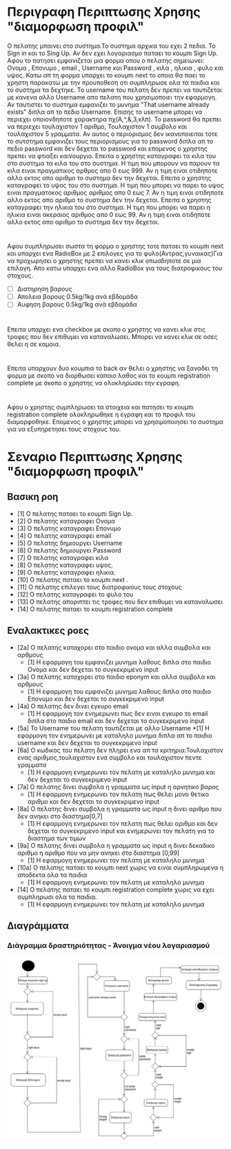 # Περιγραφη Περιπτωσης Χρησης "διαμορφωση προφιλ"

Ο πελατης μπαινει στο συστημα.Το συστημα αρχικα του εχει 2 πεδια. Το Sign in και το Sing Up. Αν δεν εχει λογαριασμο παταει το κουμπι Sign Up. Αφου το πατησει εμφανιζεται μια φορμα οπου ο πελατης σημειωνει: Ονομα , Επονυμο , email , Username και Password , κιλα , ηλικια , φυλο και υψος. Κατω απ τη φορμα υπαρχει το κουμπι next το οποιο θα παει το χρηστη παρακατω με την προυποθεση οτι συμπληρωσε ολα τα παιδια και το συστημα τα δεχτηκε. To username του πελατη δεν πρεπει να ταυτιζεται με κανενα αλλο Username απο πελατη που χρησιμοποιει την εφαρμογη. Αν ταυτιστει το συστημα εμφανιζει το μυνημα "That username already exists" διπλα απ το πεδιο Username. Eπισης τo username μπορει να περιεχει οποιονδηποτε χαρακτηρα πχ(Α,^,&,3,κλπ). Το password θα πρεπει να περιεχει τουλαχιστον 1 αριθμο, Τουλαχιστον 1 συμβολο και τουλαχιστον 5 γραμματα. Αν αυτος ο περιορισμος δεν ικανοποιειται τοτε  το συτστημα εμφανιζει τους περιορισμους για το password διπλα απ το πεδιο password και δεν δεχεται το password και επομενος ο χρηστης πρεπει να φτιαξει καινουργιο. Επειτα ο χρηστης καταγραφει τα κιλα του στο συστημα τα κιλα του στο συστημα. Η τιμη που μπορουν να παρουν τα κιλα ειναι πραγματικος αρθμος απο 0 εως 999. Αν η τιμη ειναι οτιδηποτε αλλο εκτος απο αριθμο το συστημα δεν την δεχεται. Επειτα ο χρηστης καταγραφει το υψος του στο συστημα. Η τιμη που μπορει να παρει το υψος ειναι πραγματοκος αριθμος αριθμος απο 0 εως 7. Αν η τιμη ειναι οτιδηποτε αλλο εκτος απο αριθμο το συστημα δεν την δεχεται. Επειτα ο χρηστης καταγραφει την ηλικια του στο συστημα. Η τιμη που μπορει να παρει η ηλικια ειναι ακεραιος αριθμος απο 0 εως 99. Αν η τιμη ειναι οτιδηποτε αλλο εκτος απο αριθμο το συστημα δεν την δεχεται.

#
Αφου συμπληρωσει σωστα τη φορμα ο χρηστης τοτε παταει το κουμπι next και υπαρχει ενα RadioBox με 2 επιλογες για το φυλο(Αντρας,γυναικας)Για να προχωρησει ο χρηστης πρεπει να κανει κλικ οπωσδηποτε σε μια επιλογη.
Απο κατω υπαρχει ενα αλλο RadioBox για τους διατροφικους του στοχους.

* [ ] Διατηρηση βαρους
* [ ] Απολεια βαρους 0.5kg/1kg ανά εβδομάδα
* [ ] Αυφηση βαρους 0.5kg/1kg ανά εβδομάδα

#
Επειτα υπαρχει ενα checkbox με σκοπο ο χρηστης να κανει κλικ στις τροφες που δεν επιθυμει να καταναλωσει. Μπορει να κανει κλικ σε οσες θελει η σε καμοια.

#
Επειτα υπαρχουν δυο κουμπια το back αν θελει ο χρηστης να ξαναδει τη φορμα με σκοπο να διορθωσει καποιο λαθος και το κουμπι registration complete με σκοπο ο χρηστης να ολοκληρωσει την εγραφη.

#
Αφου  ο χρηστης συμπληρωσει τα στοιχεια και πατησει το κουμπι registration complete ολοκληρωθηκε η εγραφη και το προφιλ του διαμορφοθηκε. Επομενος ο χρηστης μπορει να χρησιμοποιησει το συστημα για να εξυπηρετησει τους στοχους του.



# Σεναριο Περιπτωσης Χρησης "διαμορφωση προφιλ"

## Βασικη ροη

* [1]  Ο πελατης  παταει το κουμπι Sign Up.
* [2]  O πελατης καταγραφει Ονομα
* [3]  O πελατης καταγραφει Επονυμο
* [4]  O πελατης καταγραφει email
* [5]  O πελατης δημιουργει Username 
* [6]  O πελατης δημιουργει Password
* [7]  O πελατης καταγραφει κιλα
* [8]  O πελατης καταγραφει υψος.
* [9]  Ο πελατης καταγραφει ηλικια.
* [10] Ο πελατης  παταει το κουμπι next . 
* [11] Ο πελατης επιλεγει τους διατροφικους τους στοχους
* [12] Ο πελατης καταγραφει το φυλο του
* [13] Ο πελατης αποριπτει τις τροφες που δεν επιθυμει να καταναλωσει
* [14] Ο πελατης παταει το κουμπι registration complete

## Εναλακτικες ροες

* [2a] Ο πελατης καταχορει στο παιδιο ονομα και αλλα συμβολα και αρθμους
  * [1] Η εφαρμογη του εμφανιζει μυνημα λαθους διπλα στο παιδιο Ονομα και δεν δεχεται το συγκεκριμενο input
* [3a] Ο πελατης καταχορει στο παιδιο eponym και αλλα συμβολα και αρθμους
  * [1] Η εφαρμογη του εμφανιζει μυνημα λαθους διπλα στο παιδιο Επονυμο και δεν δεχεται το συγκεκριμενο input
* [4a] Ο πελατης δεν δινει εγκυρο email
    * [1] Η εφαρμογη τον ενημερωνει πως δεν ειναι εγκυρο το email διπλα στο παιδιο email και δεν δεχεται το συγκεκριμενο input
* [5a] To Username του πελατη ταυτιζεται με αλλο Username
     *[1] Η εφαρμογη τον ενημερωνει με καταληλο μυνημα διπλα απ το παιδιο username και δεν δεχεται το συγκεκριμενο input
* [6a] Ο κωδικος του πελατη δεν πληρει ενα απ τα κριτηρια:Τουλαχιστον ενας αριθμος,τουλαχιστον ενα συμβολο και τουλαχιστον πεντε γραμματα
  * [1] Η εφαρμογη ενημερωνει τον πελατη με καταληλο μυνημα και δεν δεχεται το συγκεκριμενο input
* [7a] Ο πελατης δινει συμβολα η γραμματα ως input η αρνητικο βαρος
  * [1] Η εφαρμογη ενημερωνει τον πελατη πως θελει μονο θετικο αριθμο  και δεν δεχεται το συγκεκριμενο input 
* [8a] Ο πελατης δινει συμβολα η γραμματα ως input η δινει αριθμο που δεν ανηκει στο διαστημα[0,7]
  * [1] Η εφαρμογη ενημερωνει τον πελατη πως θελει αριθμο και δεν δεχεται το συγκεκριμενο input και ενημερωνει τον πελατη για το διαστημα των τιμων
* [9a] Ο πελατης δινει συμβολα η γραμματα ως input η δινει δεκαδικο αριθμο η αριθμο που να μην ανηκει στο διαστημα [0,99]
  * [1] Η εφαρμογη ενημερωνει τον πελατη με καταληλο μυνημα
* [10a] Ο πελατης παταει το κουμπι next χωρις να ειναι συμπληρωμενα η αποδεκτα ολα τα παιδια
  * [1] Η εφαρμογη ενημερωνει τον πελατη με καταληλο μυνημα
* [14] Ο πελατης παταει το κουμπι registration complete χωρις να εχει συμπληρωσι ολα τα παιδια.
  * [1] Η εφαρμογη ενημερωνει τον πελατη με καταληλο μυνημα
  
## Διαγράμματα
  
### Διάγραμμα δραστηριότητας - Άνοιγμα νέου λογαριασμού
![Διάγραμμα δραστηριότητα - Άνοιγμα Λογαριασμού](Diagrams/activity-create-account.jpg)

